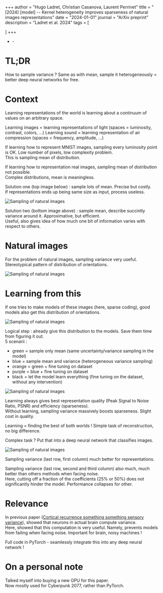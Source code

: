 +++
author = "Hugo Ladret, Christian Casanova, Laurent Perrinet"
title = "[2024] [model] -- Kernel heterogeneity improves sparseness of natural images representations"
date = "2024-01-01"
journal = "ArXiv preprint"
description = "Ladret et al. 2024"
tags = [

]
+++

 - [<i class="fa-solid fa-file-pdf"></i>](https://hugoladret.github.io/publications/ladret_et_al_sparsecoding.pdf) - [<i class="fa-solid fa-globe"></i>](https://arxiv.org/abs/2312.14685)

<!--more-->
# TL;DR
How to sample variance ? Same as with mean, sample it heterogeneously = better deep neural networks for free.

# Context
Learning representations of the world is learning about a continuum of values on an arbitrary space.

Learning images = learning representations of light (spaces = luminosity, contrast, colors, ...)
Learning sound = learning representation of air compression (spaces = frequency, amplitude, ...)

If learning how to represent MNIST images, sampling every luminosity point is OK. Low number of pixels, low complexity problem.  
This is sampling mean of distribution.

If learning how to representation real images, sampling mean of distribution not possible.  
Complex distributions, mean is meaningless.

Solution one (top image below) : sample lots of mean. Precise but costly.  
If representations ends up being same size as input, process useless.

![Sampling of natural images](https://hugoladret.github.io/publications/imgs/ladret_et_al_sparsecoding_1.png)

Solution two (bottom image above) : sample mean, describe succintly variance around it. Approximative, but efficient.  
Useful, also gives idea of how much one bit of information varies with respect to others.


# Natural images 
For the problem of natural images, sampling variance very useful. Stereotypical pattern of distribution of orientations.

![Sampling of natural images](https://hugoladret.github.io/publications/imgs/ladret_et_al_sparsecoding_2.png)


# Learning from this 
If one tries to make models of these images (here, sparse coding), good models also get this distribution of orientations. 

![Sampling of natural images](https://hugoladret.github.io/publications/imgs/ladret_et_al_sparsecoding_3.png)

Logical step : already give this distribution to the models. Save them time from figuring it out.  
5 scenarii :
* green = sample only mean (same uncertainty/variance sampling in the model)
* blue = sample mean and variance (heterogeneous variance sampling)
* orange = green + fine tuning on dataset 
* purple = blue + fine tuning on dataset 
* black = let the model learn everything (fine tuning on the dataset, without any intervention) 

![Sampling of natural images](https://hugoladret.github.io/publications/imgs/ladret_et_al_sparsecoding_4.png)

Learning always gives best representation quality (Peak Signal to Noise Ratio, PSNR) and efficiency (sparseness).  
Without learning, sampling variance massively boosts sparseness. Slight cost in quality. 

Learning = finding the best of both worlds ! Simple task of reconstruction, no big difference. 

Complex task ? Put that into a deep neural network that classifies images. 

![Sampling of natural images](https://hugoladret.github.io/publications/imgs/ladret_et_al_sparsecoding_5.png)

Sampling variance (last row, first column) much better for representations.  

Sampling variance (last row, second and third column) also much, much better than others methods when facing noise.   
Here, cutting off a fraction of the coefficients (25% or 50%) does not significantly hinder the model. Performance collapses for other.


# Relevance
In previous paper ([Cortical recurrence something something sensory variance](https://hugoladret.github.io/publications/ladret_et_al_variance_V1/)), showed that neurons in actual brain compute variance.  
Here, showed that this computation is very useful. Namely, prevents models from failing when facing noise. Important for brain, noisy machines !

Full code in PyTorch - seamlessly integrate this into any deep neural network ! 


# On a personal note
Talked myself into buying a new GPU for this paper.  
Now mostly used for Cyberpunk 2077, rather than PyTorch. 